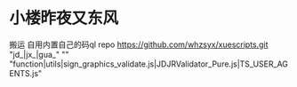 # 小楼昨夜又东风
搬运 自用内置自己的码ql repo https://github.com/whzsyx/xuescripts.git "jd_|jx_|gua_" "" "function|utils|sign_graphics_validate.js|JDJRValidator_Pure.js|TS_USER_AGENTS.js"

